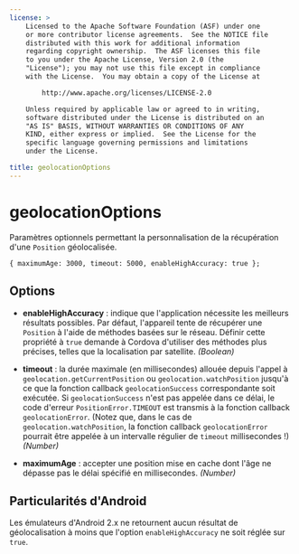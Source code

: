 ```yaml
---
license: >
    Licensed to the Apache Software Foundation (ASF) under one
    or more contributor license agreements.  See the NOTICE file
    distributed with this work for additional information
    regarding copyright ownership.  The ASF licenses this file
    to you under the Apache License, Version 2.0 (the
    "License"); you may not use this file except in compliance
    with the License.  You may obtain a copy of the License at

        http://www.apache.org/licenses/LICENSE-2.0

    Unless required by applicable law or agreed to in writing,
    software distributed under the License is distributed on an
    "AS IS" BASIS, WITHOUT WARRANTIES OR CONDITIONS OF ANY
    KIND, either express or implied.  See the License for the
    specific language governing permissions and limitations
    under the License.

title: geolocationOptions
---
```


# geolocationOptions

Paramètres optionnels permettant la personnalisation de la récupération d'une `Position` géolocalisée.

    { maximumAge: 3000, timeout: 5000, enableHighAccuracy: true };
    

## Options

*   **enableHighAccuracy** : indique que l'application nécessite les meilleurs résultats possibles. Par défaut, l'appareil tente de récupérer une `Position` à l'aide de méthodes basées sur le réseau. Définir cette propriété à `true` demande à Cordova d'utiliser des méthodes plus précises, telles que la localisation par satellite. *(Boolean)*

*   **timeout** : la durée maximale (en millisecondes) allouée depuis l'appel à `geolocation.getCurrentPosition` ou `geolocation.watchPosition` jusqu'à ce que la fonction callback `geolocationSuccess` correspondante soit exécutée. Si `geolocationSuccess` n'est pas appelée dans ce délai, le code d'erreur `PositionError.TIMEOUT` est transmis à la fonction callback `geolocationError`. (Notez que, dans le cas de `geolocation.watchPosition`, la fonction callback `geolocationError` pourrait être appelée à un intervalle régulier de `timeout` millisecondes !) *(Number)*

*   **maximumAge** : accepter une position mise en cache dont l'âge ne dépasse pas le délai spécifié en millisecondes. *(Number)*

## Particularités d'Android

Les émulateurs d'Android 2.x ne retournent aucun résultat de géolocalisation à moins que l'option `enableHighAccuracy` ne soit réglée sur `true`.